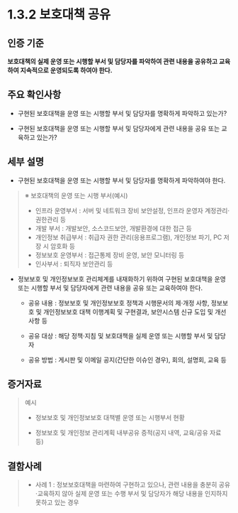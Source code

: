 # 1.3.2 보호대책 공유

## 인증 기준

**보호대책의 실제 운영 또는 시행할 부서 및 담당자를 파악하여 관련 내용을 공유하고 교육하여 지속적으로 운영되도록 하여야 한다.**

## 주요 확인사항

- 구현된 보호대책을 운영 또는 시행할 부서 및 담당자를 명확하게 파악하고 있는가?

- 구현된 보호대책을 운영 또는 시행할 부서 및 담당자에게 관련 내용을 공유 또는 교육하고 있는가?

## 세부 설명

- 구현된 보호대책을 운영 또는 시행할 부서 및 담당자를 명확하게 파악하여야 한다.
>
> ※ 보호대책의 운영 또는 시행 부서(예시)
>
> - 인프라 운영부서 : 서버 및 네트워크 장비 보안설정, 인프라 운영자 계정관리·권한관리 등
> - 개발 부서 : 개발보안, 소스코드보안, 개발환경에 대한 접근 등
> - 개인정보 취급부서 : 취급자 권한 관리(응용프로그램), 개인정보 파기, PC 저장 시 암호화 등
> - 정보보호 운영부서 : 접근통제 장비 운영, 보안 모니터링 등
> - 인사부서 : 퇴직자 보안관리 등

- 정보보호 및 개인정보보호 관리체계를 내재화하기 위하여 구현된 보호대책을 운영 또는 시행할 부서 및 담당자에게 관련 내용을 공유 또는 교육하여야 한다.

    - 공유 내용 : 정보보호 및 개인정보보호 정책과 시행문서의 제·개정 사항, 정보보호 및 개인정보보호 대책 이행계획 및 구현결과, 보안시스템 신규 도입 및 개선사항 등

    - 공유 대상 : 해당 정책·지침 및 보호대책을 실제 운영 또는 시행할 부서 및 담당자

    - 공유 방법 : 게시판 및 이메일 공지(간단한 이슈인 경우), 회의, 설명회, 교육 등

## 증거자료

> 예시
>
> - 정보보호 및 개인정보보호 대책별 운영 또는 시행부서 현황
>
> - 정보보호 및 개인정보 관리계획 내부공유 증적(공지 내역, 교육/공유 자료 등)

## 결함사례

> - 사례 1 : 정보보호대책을 마련하여 구현하고 있으나, 관련 내용을 충분히 공유·교육하지 않아 실제 운영 또는 수행 부서 및 담당자가 해당 내용을 인지하지 못하고 있는 경우
